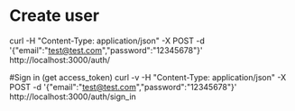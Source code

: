 # Create user
curl -H "Content-Type: application/json" -X POST -d '{"email":"test@test.com","password":"12345678"}' http://localhost:3000/auth/

#Sign in (get access_token)
curl -v -H "Content-Type: application/json" -X POST -d '{"email":"test@test.com","password":"12345678"}' http://localhost:3000/auth/sign_in
